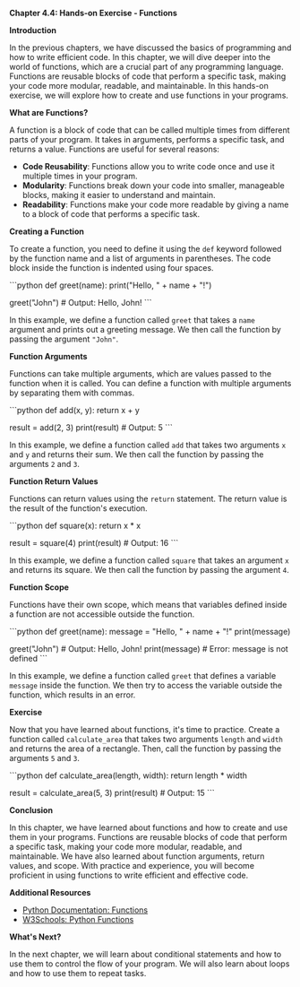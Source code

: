 <p><strong>Chapter 4.4: Hands-on Exercise - Functions</strong></p>

<p><strong>Introduction</strong></p>

<p>In the previous chapters, we have discussed the basics of programming and how to write efficient code. In this chapter, we will dive deeper into the world of functions, which are a crucial part of any programming language. Functions are reusable blocks of code that perform a specific task, making your code more modular, readable, and maintainable. In this hands-on exercise, we will explore how to create and use functions in your programs.</p>

<p><strong>What are Functions?</strong></p>

<p>A function is a block of code that can be called multiple times from different parts of your program. It takes in arguments, performs a specific task, and returns a value. Functions are useful for several reasons:</p>

<ul>
<li><strong>Code Reusability</strong>: Functions allow you to write code once and use it multiple times in your program.</li>
<li><strong>Modularity</strong>: Functions break down your code into smaller, manageable blocks, making it easier to understand and maintain.</li>
<li><strong>Readability</strong>: Functions make your code more readable by giving a name to a block of code that performs a specific task.</li>
</ul>

<p><strong>Creating a Function</strong></p>

<p>To create a function, you need to define it using the <code>def</code> keyword followed by the function name and a list of arguments in parentheses. The code block inside the function is indented using four spaces.</p>

<p>```python
def greet(name):
    print("Hello, " + name + "!")</p>

<p>greet("John")  # Output: Hello, John!
```</p>

<p>In this example, we define a function called <code>greet</code> that takes a <code>name</code> argument and prints out a greeting message. We then call the function by passing the argument <code>"John"</code>.</p>

<p><strong>Function Arguments</strong></p>

<p>Functions can take multiple arguments, which are values passed to the function when it is called. You can define a function with multiple arguments by separating them with commas.</p>

<p>```python
def add(x, y):
    return x + y</p>

<p>result = add(2, 3)
print(result)  # Output: 5
```</p>

<p>In this example, we define a function called <code>add</code> that takes two arguments <code>x</code> and <code>y</code> and returns their sum. We then call the function by passing the arguments <code>2</code> and <code>3</code>.</p>

<p><strong>Function Return Values</strong></p>

<p>Functions can return values using the <code>return</code> statement. The return value is the result of the function's execution.</p>

<p>```python
def square(x):
    return x * x</p>

<p>result = square(4)
print(result)  # Output: 16
```</p>

<p>In this example, we define a function called <code>square</code> that takes an argument <code>x</code> and returns its square. We then call the function by passing the argument <code>4</code>.</p>

<p><strong>Function Scope</strong></p>

<p>Functions have their own scope, which means that variables defined inside a function are not accessible outside the function.</p>

<p>```python
def greet(name):
    message = "Hello, " + name + "!"
    print(message)</p>

<p>greet("John")  # Output: Hello, John!
print(message)  # Error: message is not defined
```</p>

<p>In this example, we define a function called <code>greet</code> that defines a variable <code>message</code> inside the function. We then try to access the variable outside the function, which results in an error.</p>

<p><strong>Exercise</strong></p>

<p>Now that you have learned about functions, it's time to practice. Create a function called <code>calculate_area</code> that takes two arguments <code>length</code> and <code>width</code> and returns the area of a rectangle. Then, call the function by passing the arguments <code>5</code> and <code>3</code>.</p>

<p>```python
def calculate_area(length, width):
    return length * width</p>

<p>result = calculate_area(5, 3)
print(result)  # Output: 15
```</p>

<p><strong>Conclusion</strong></p>

<p>In this chapter, we have learned about functions and how to create and use them in your programs. Functions are reusable blocks of code that perform a specific task, making your code more modular, readable, and maintainable. We have also learned about function arguments, return values, and scope. With practice and experience, you will become proficient in using functions to write efficient and effective code.</p>

<p><strong>Additional Resources</strong></p>

<ul>
<li><a href="https://docs.python.org/3/tutorial/controlflow.html#defining-functions">Python Documentation: Functions</a></li>
<li><a href="https://www.w3schools.com/python/python_functions.asp">W3Schools: Python Functions</a></li>
</ul>

<p><strong>What's Next?</strong></p>

<p>In the next chapter, we will learn about conditional statements and how to use them to control the flow of your program. We will also learn about loops and how to use them to repeat tasks.</p>
